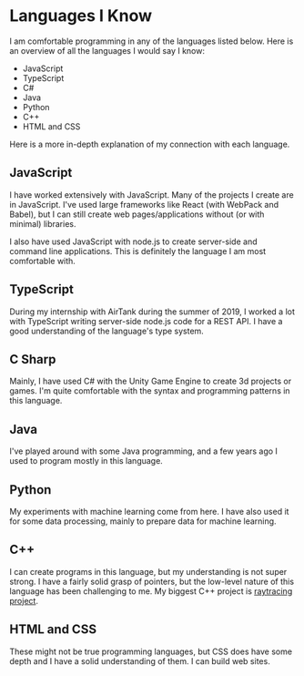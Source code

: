 # Languages I Know
I am comfortable programming in any of the languages listed below. Here is an overview of all the languages I would say I know:

- JavaScript
- TypeScript
- C#
- Java
- Python
- C++
- HTML and CSS

Here is a more in-depth explanation of my connection with each language.

## JavaScript
I have worked extensively with JavaScript. Many of the projects I create are in JavaScript. I've used large frameworks like React (with WebPack and Babel), but I can still create web pages/applications without (or with minimal) libraries.

I also have used JavaScript with node.js to create server-side and command line applications. This is definitely the language I am most comfortable with.

## TypeScript
During my internship with AirTank during the summer of 2019, I worked a lot with TypeScript writing server-side node.js code for a REST API. I have a good understanding of the language's type system.

## C Sharp
Mainly, I have used C# with the Unity Game Engine to create 3d projects or games. I'm quite comfortable with the syntax and programming patterns in this language.

## Java
I've played around with some Java programming, and a few years ago I used to program mostly in this language.

## Python
My experiments with machine learning come from here. I have also used it for some data processing, mainly to prepare data for machine learning.

## C++
I can create programs in this language, but my understanding is not super strong. I have a fairly solid grasp of pointers, but the low-level nature of this language has been challenging to me. My biggest C++ project is [raytracing project](raytracing.html).

## HTML and CSS
These might not be true programming languages, but CSS does have some depth and I have a solid understanding of them. I can build web sites.
